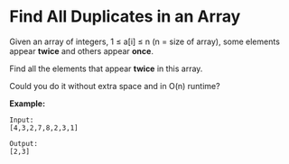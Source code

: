 # Find All Duplicates in an Array

Given an array of integers, 1 ≤ a\[i] ≤ n (n = size of array), some elements appear **twice** and others appear **once**.

Find all the elements that appear **twice** in this array.

Could you do it without extra space and in O(n) runtime?

**Example:**

```pseudo
Input:
[4,3,2,7,8,2,3,1]

Output:
[2,3]
```

